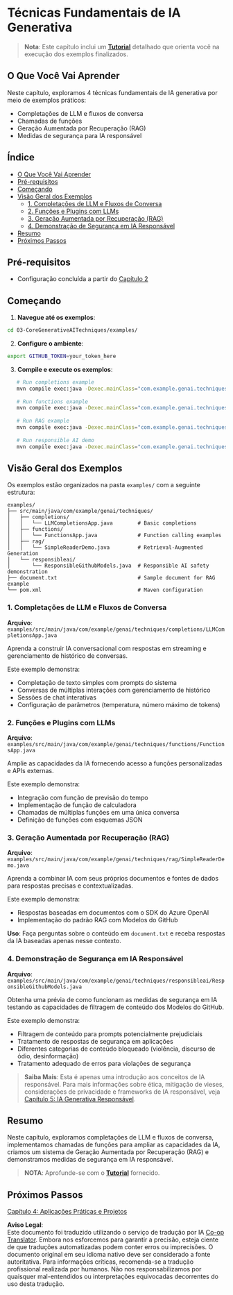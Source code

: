 <!--
CO_OP_TRANSLATOR_METADATA:
{
  "original_hash": "0a27b17f64f598a80b72d93b98b7ed04",
  "translation_date": "2025-07-21T17:40:55+00:00",
  "source_file": "03-CoreGenerativeAITechniques/README.md",
  "language_code": "br"
}
-->
# Técnicas Fundamentais de IA Generativa

>**Nota**: Este capítulo inclui um [**Tutorial**](./TUTORIAL.md) detalhado que orienta você na execução dos exemplos finalizados.

## O Que Você Vai Aprender
Neste capítulo, exploramos 4 técnicas fundamentais de IA generativa por meio de exemplos práticos:
- Completações de LLM e fluxos de conversa
- Chamadas de funções
- Geração Aumentada por Recuperação (RAG)
- Medidas de segurança para IA responsável

## Índice

- [O Que Você Vai Aprender](../../../03-CoreGenerativeAITechniques)
- [Pré-requisitos](../../../03-CoreGenerativeAITechniques)
- [Começando](../../../03-CoreGenerativeAITechniques)
- [Visão Geral dos Exemplos](../../../03-CoreGenerativeAITechniques)
  - [1. Completações de LLM e Fluxos de Conversa](../../../03-CoreGenerativeAITechniques)
  - [2. Funções e Plugins com LLMs](../../../03-CoreGenerativeAITechniques)
  - [3. Geração Aumentada por Recuperação (RAG)](../../../03-CoreGenerativeAITechniques)
  - [4. Demonstração de Segurança em IA Responsável](../../../03-CoreGenerativeAITechniques)
- [Resumo](../../../03-CoreGenerativeAITechniques)
- [Próximos Passos](../../../03-CoreGenerativeAITechniques)

## Pré-requisitos

- Configuração concluída a partir do [Capítulo 2](../../../02-SetupDevEnvironment)

## Começando

1. **Navegue até os exemplos**:  
```bash
cd 03-CoreGenerativeAITechniques/examples/
```  
2. **Configure o ambiente**:  
```bash
export GITHUB_TOKEN=your_token_here
```  
3. **Compile e execute os exemplos**:  
```bash
   # Run completions example
   mvn compile exec:java -Dexec.mainClass="com.example.genai.techniques.completions.LLMCompletionsApp"
   
   # Run functions example  
   mvn compile exec:java -Dexec.mainClass="com.example.genai.techniques.functions.FunctionsApp"
   
   # Run RAG example
   mvn compile exec:java -Dexec.mainClass="com.example.genai.techniques.rag.SimpleReaderDemo"
   
   # Run responsible AI demo
   mvn compile exec:java -Dexec.mainClass="com.example.genai.techniques.responsibleai.ResponsibleGithubModels"
   ```  

## Visão Geral dos Exemplos

Os exemplos estão organizados na pasta `examples/` com a seguinte estrutura:

```
examples/
├── src/main/java/com/example/genai/techniques/
│   ├── completions/
│   │   └── LLMCompletionsApp.java        # Basic completions 
│   ├── functions/
│   │   └── FunctionsApp.java             # Function calling examples
│   ├── rag/
│   │   └── SimpleReaderDemo.java         # Retrieval-Augmented Generation
│   └── responsibleai/
│       └── ResponsibleGithubModels.java  # Responsible AI safety demonstration
├── document.txt                          # Sample document for RAG example
└── pom.xml                               # Maven configuration
```

### 1. Completações de LLM e Fluxos de Conversa
**Arquivo**: `examples/src/main/java/com/example/genai/techniques/completions/LLMCompletionsApp.java`

Aprenda a construir IA conversacional com respostas em streaming e gerenciamento de histórico de conversas.

Este exemplo demonstra:
- Completação de texto simples com prompts do sistema
- Conversas de múltiplas interações com gerenciamento de histórico
- Sessões de chat interativas
- Configuração de parâmetros (temperatura, número máximo de tokens)

### 2. Funções e Plugins com LLMs
**Arquivo**: `examples/src/main/java/com/example/genai/techniques/functions/FunctionsApp.java`

Amplie as capacidades da IA fornecendo acesso a funções personalizadas e APIs externas.

Este exemplo demonstra:
- Integração com função de previsão do tempo
- Implementação de função de calculadora  
- Chamadas de múltiplas funções em uma única conversa
- Definição de funções com esquemas JSON

### 3. Geração Aumentada por Recuperação (RAG)
**Arquivo**: `examples/src/main/java/com/example/genai/techniques/rag/SimpleReaderDemo.java`

Aprenda a combinar IA com seus próprios documentos e fontes de dados para respostas precisas e contextualizadas.

Este exemplo demonstra:
- Respostas baseadas em documentos com o SDK do Azure OpenAI
- Implementação do padrão RAG com Modelos do GitHub

**Uso**: Faça perguntas sobre o conteúdo em `document.txt` e receba respostas da IA baseadas apenas nesse contexto.

### 4. Demonstração de Segurança em IA Responsável
**Arquivo**: `examples/src/main/java/com/example/genai/techniques/responsibleai/ResponsibleGithubModels.java`

Obtenha uma prévia de como funcionam as medidas de segurança em IA testando as capacidades de filtragem de conteúdo dos Modelos do GitHub.

Este exemplo demonstra:
- Filtragem de conteúdo para prompts potencialmente prejudiciais
- Tratamento de respostas de segurança em aplicações
- Diferentes categorias de conteúdo bloqueado (violência, discurso de ódio, desinformação)
- Tratamento adequado de erros para violações de segurança

> **Saiba Mais**: Esta é apenas uma introdução aos conceitos de IA responsável. Para mais informações sobre ética, mitigação de vieses, considerações de privacidade e frameworks de IA responsável, veja [Capítulo 5: IA Generativa Responsável](../05-ResponsibleGenAI/README.md).

## Resumo

Neste capítulo, exploramos completações de LLM e fluxos de conversa, implementamos chamadas de funções para ampliar as capacidades da IA, criamos um sistema de Geração Aumentada por Recuperação (RAG) e demonstramos medidas de segurança em IA responsável.

> **NOTA**: Aprofunde-se com o [**Tutorial**](./TUTORIAL.md) fornecido.

## Próximos Passos

[Capítulo 4: Aplicações Práticas e Projetos](../04-PracticalSamples/README.md)

**Aviso Legal**:  
Este documento foi traduzido utilizando o serviço de tradução por IA [Co-op Translator](https://github.com/Azure/co-op-translator). Embora nos esforcemos para garantir a precisão, esteja ciente de que traduções automatizadas podem conter erros ou imprecisões. O documento original em seu idioma nativo deve ser considerado a fonte autoritativa. Para informações críticas, recomenda-se a tradução profissional realizada por humanos. Não nos responsabilizamos por quaisquer mal-entendidos ou interpretações equivocadas decorrentes do uso desta tradução.